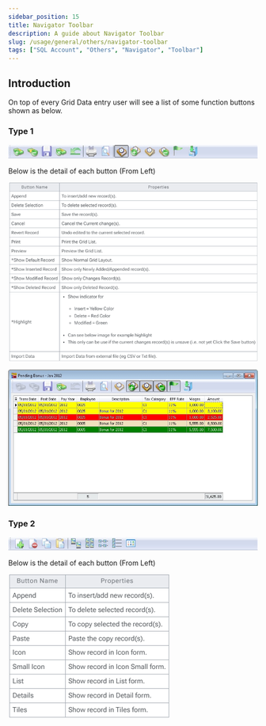 ```yaml
---
sidebar_position: 15
title: Navigator Toolbar
description: A guide about Navigator Toolbar
slug: /usage/general/others/navigator-toolbar
tags: ["SQL Account", "Others", "Navigator", "Toolbar"]
---
```


## Introduction

On top of every Grid Data entry user will see a list of some function buttons shown as below.

### Type 1

![18](../../../../static/img/getting-started/general/yc18-general.jpg)

Below is the detail of each button (From Left)

![19](../../../../static/img/getting-started/general/yc19-general.png)

![20](../../../../static/img/getting-started/general/yc20-general.jpg)

### Type 2

![21](../../../../static/img/getting-started/general/yc21-general.jpg)

Below is the detail of each button (From Left)

![22](../../../../static/img/getting-started/general/yc22-general.png)